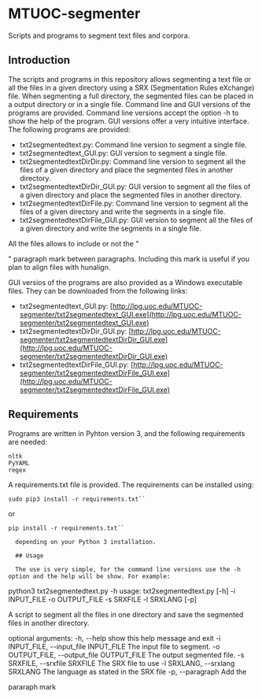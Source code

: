 # MTUOC-segmenter
Scripts and programs to segment text files and corpora.

## Introduction

The scripts and programs in this repository allows segmenting a text file or all the files in a given directory using a SRX (Segmentation Rules eXchange) file. When segmenting a full directory, the segmented files can be placed in a output directory or in a single file. Command line and GUI versions of the programs are provided. Command line versions accept the option -h to show the help of the program. GUI versions offer a very intuitive interface. The following programs are provided:

* txt2segmentedtext.py: Command line version to segment a single file.
* txt2segmentedtext_GUI.py: GUI version to segment a single file.
* txt2segmentedtextDirDir.py: Command line version to segment all the files of a given directory and place the segmented files in another directory.
* txt2segmentedtextDirDir_GUI.py: GUI version to segment all the files of a given directory and place the segmented files in another directory.
* txt2segmentedtextDirFile.py: Command line version to segment all the files of a given directory and write the segments in a single file.
* txt2segmentedtextDirFile_GUI.py: GUI version to segment all the files of a given directory and write the segments in a single file.

All the files allows to include or not the "<p>" paragraph mark between paragraphs. Including this mark is useful if you plan to align files with hunalign.

GUI versios of the programs are also provided as a Windows executable files. They can be downloaded from the following links:

* txt2segmentedtext_GUI.py: [http://lpg.uoc.edu/MTUOC-segmenter/txt2segmentedtext_GUI.exe](http://lpg.uoc.edu/MTUOC-segmenter/txt2segmentedtext_GUI.exe)
* txt2segmentedtextDirDir_GUI.py: [http://lpg.uoc.edu/MTUOC-segmenter/txt2segmentedtextDirDir_GUI.exe](http://lpg.uoc.edu/MTUOC-segmenter/txt2segmentedtextDirDir_GUI.exe)
* txt2segmentedtextDirFile_GUI.py: [http://lpg.uoc.edu/MTUOC-segmenter/txt2segmentedtextDirFile_GUI.exe](http://lpg.uoc.edu/MTUOC-segmenter/txt2segmentedtextDirFile_GUI.exe)

## Requirements
  
Programs are written in Pyhton version 3, and the following requirements are needed:
```
nltk
PyYAML
regex
```
A requirements.txt file is provided. The requirements can be installed using:
```  
sudo pip3 install -r requirements.txt``
```  
or 
```  
pip install -r requirements.txt``
  
  depending on your Python 3 installation.
  
  ## Usage
  
  The use is very simple, for the command line versions use the -h option and the help will be show. For example:

```
python3 txt2segmentedtext.py -h
usage: txt2segmentedtext.py [-h] -i INPUT_FILE -o OUTPUT_FILE -s SRXFILE -l SRXLANG [-p]

A script to segment all the files in one directory and save the segmented files in another directory.

optional arguments:
  -h, --help            show this help message and exit
  -i INPUT_FILE, --input_file INPUT_FILE
                        The input file to segment.
  -o OUTPUT_FILE, --output_file OUTPUT_FILE
                        The output segmented file.
  -s SRXFILE, --srxfile SRXFILE
                        The SRX file to use
  -l SRXLANG, --srxlang SRXLANG
                        The language as stated in the SRX file
  -p, --paragraph       Add the <p> pararaph mark
```
    
    
  
  
  
